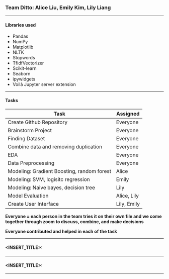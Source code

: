 ### Team Ditto: Alice Liu, Emily Kim, Lily Liang

----

#### Libraries used
- Pandas
- NumPy
- Matplotlib
- NLTK
- Stopwords
- TfidfVectorizer
- Scikit-learn 
- Seaborn 
- ipywidgets
- Voilà Jupyter server extension

----

#### Tasks

| Task    | Assigned |
|---------|-----|
| Create Github Repository  | Everyone  |
| Brainstorm Project    | Everyone  |
| Finding Dataset    | Everyone  |
| Combine data and removing duplication    | Everyone  |
| EDA    | Everyone  |
| Data Preprocessing    | Everyone  |
| Modeling: Gradient Boosting, random forest    | Alice  |
| Modeling: SVM, logisitc regression    | Emily  |
| Modeling: Naive bayes, decision tree    | Lily  |
| Model Evaluation    | Alice, Lily  |
| Create User Interface    | Lily, Emily  |

**Everyone = each person in the team tries it on their own file and we come together through zoom to discuss, combine, and make decisions**

**Everyone contributed and helped in each of the task**

----

#### <INSERT_TITLE>:

----

#### <INSERT_TITLE>:

----
